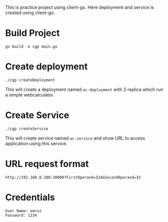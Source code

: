 This is practice project using client-go. Here deployment and service is created using client-go.

# Build Project
 ```
 go build -o cgp main.go
```
# Create deployment
```
./cgp createDeployment
```
This will create a deployment named ```wc-deployment``` with 2 replica which run a simple webcalculator. 
# Create Service
```
./cgp createService
```
This will create service named ```wc-service``` and show URL to access application using this service.

# URL request format
```
http://192.168.0.100:30000?FirstOperand=324&SecondOperand=32
```
# Credentials
```
User Name: emruz
Password: 1234
```
